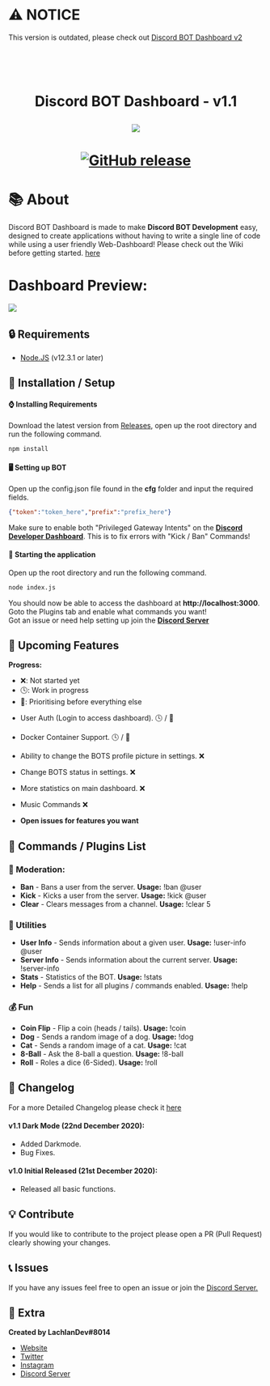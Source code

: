 # ⚠️ NOTICE
This version is outdated, please check out <a href="https://github.com/LachlanDev/Discord-BOT-Dashboard-V2">Discord BOT Dashboard v2</a>    
    
<h1 align="center">
    <br>
    <p>Discord BOT Dashboard - v1.1</p>
<img src="https://i.imgur.com/UT0gCzZ.png">
<h1>
<p align="center">
    <a href="https://github.com/LachlanDev/Discord-BOT-Dashboard/releases">
        <img alt="GitHub release" src="https://img.shields.io/github/release/LachlanDev/Discord-BOT-Dashboard.svg">
    </a>
</p>

# 📚 About
Discord BOT Dashboard is made to make **Discord BOT Development** easy, designed to create applications without having to write a single line of code while using a user friendly Web-Dashboard! Please check out the Wiki before getting started. [here](https://github.com/LachlanDev/Discord-BOT-Dashboard/wiki)

# Dashboard Preview:
<img src="https://i.imgur.com/mcF1WMj.png">

## 🔒 Requirements
* [Node.JS](https://nodejs.org/en/) (v12.3.1 or later)

## 🚀 Installation / Setup
#### ⌚ Installing Requirements
Download the latest version from [Releases](https://github.com/LachlanDev/Discord-BOT-Dashboard/releases), open up the root directory and run the following command.
```bash
npm install
```

#### 🖥️ Setting up BOT
Open up the config.json file found in the **cfg** folder and input the required fields.
```json
{"token":"token_here","prefix":"prefix_here"}
```
Make sure to enable both "Privileged Gateway Intents" on the [**Discord Developer Dashboard**](https://discord.com/developers). This is to fix errors  with "Kick / Ban" Commands!

#### 📡 Starting the application 
Open up the root directory and run the following command.
```bash
node index.js
```
You should now be able to access the dashboard at **http://localhost:3000**. Goto the Plugins tab and enable what commands you want!
</br>
Got an issue or need help setting up join the [**Discord Server**](https://discord.com/invite/w7B5nKB)

## 📝 Upcoming Features
**Progress:**
 - ❌: Not started yet
 - 🕓: Work in progress
 - 💯: Prioritising before everything else
* User Auth (Login to access dashboard). 🕓 / 💯
* Docker Container Support. 🕓 / 💯

* Ability to change the BOTS profile picture in settings. ❌
* Change BOTS status in settings. ❌
* More statistics on main dashboard. ❌
* Music Commands ❌

* **Open issues for features you want**

## 🔌 Commands / Plugins List
### 🔨 Moderation:
* **Ban** - Bans a user from the server. **Usage:** !ban @user
* **Kick** - Kicks a user from the server. **Usage:** !kick @user
* **Clear** - Clears messages from a channel. **Usage:** !clear 5

### 🧰 Utilities
* **User Info** - Sends information about a given user. **Usage:** !user-info @user
* **Server Info** - Sends information about the current server. **Usage:** !server-info
* **Stats** - Statistics of the BOT. **Usage:** !stats
* **Help** - Sends a list for all plugins / commands enabled. **Usage:** !help

### 💰 Fun
* **Coin Flip** - Flip a coin (heads / tails). **Usage:** !coin
* **Dog** - Sends a random image of a dog. **Usage:** !dog
* **Cat** - Sends a random image of a cat. **Usage:** !cat
* **8-Ball** - Ask the 8-ball a question. **Usage:** !8-ball
* **Roll** - Roles a dice (6-Sided). **Usage:** !roll

## 🔧 Changelog 
For a more Detailed Changelog please check it [here](https://github.com/PapaSnags/Discord-BOT-Dashboard/wiki/Changelog)
#### v1.1 Dark Mode (22nd December 2020):
* Added Darkmode.
* Bug Fixes.
#### v1.0 Initial Released (21st December 2020):
* Released all basic functions.

## 💡 Contribute
If you would like to contribute to the project please open a PR (Pull Request) clearly showing your changes.

## 📞 Issues
If you have any issues feel free to open an issue or join the [Discord Server.](https://discord.com/invite/w7B5nKB)

## 🧲 Extra
__Created by LachlanDev#8014__
* [Website](https://lachlan-dev.com)
* [Twitter](https://twitter.com/LachlanDev)
* [Instagram](https://www.instagram.com/LachlanDev/)
* [Discord Server](https://discord.com/invite/w7B5nKB)
</br>

